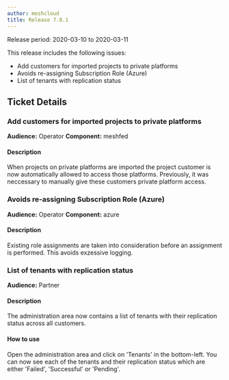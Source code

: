 ```yaml
---
author: meshcloud
title: Release 7.8.1
---
```


Release period: 2020-03-10 to 2020-03-11

This release includes the following issues:
* Add customers for imported projects to private platforms
* Avoids re-assigning Subscription Role (Azure)
* List of tenants with replication status
<!--truncate-->

## Ticket Details
### Add customers for imported projects to private platforms
**Audience:** Operator
**Component:** meshfed


#### Description
When projects on private platforms are imported the project customer is now automatically allowed to access those platforms. Previously, it was neccessary to manually give these customers private platform access.

### Avoids re-assigning Subscription Role (Azure)
**Audience:** Operator
**Component:** azure


#### Description
Existing role assignments are taken into consideration before an assignment is performed.
This avoids exzessive logging.

### List of tenants with replication status
**Audience:** Partner


#### Description
The administration area now contains a list of tenants with their replication status across all customers.

#### How to use
Open the administration area and click on 'Tenants' in the bottom-left. You can now see each of the tenants
and their replication status which are either 'Failed', 'Successful' or 'Pending'.

